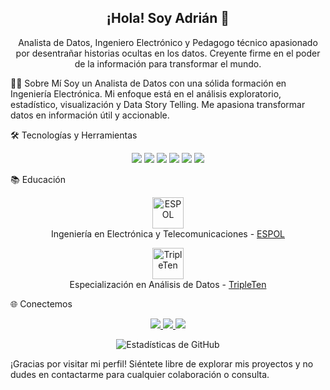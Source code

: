 <h2 align="center">¡Hola! Soy Adrián 👋</h2>
<p align="center">
  Analista de Datos, Ingeniero Electrónico y Pedagogo técnico apasionado por desentrañar historias ocultas en los datos. Creyente firme en el poder de la información para transformar el mundo.
</p>
👨‍💻 Sobre Mí
Soy un Analista de Datos con una sólida formación en Ingeniería Electrónica. Mi enfoque está en el análisis exploratorio, estadístico, visualización y Data Story Telling. Me apasiona transformar datos en información útil y accionable.

🛠️ Tecnologías y Herramientas
<p align="center">
  <img src="https://img.shields.io/badge/-Python-3776AB?style=for-the-badge&logo=Python&logoColor=white" />
  <img src="https://img.shields.io/badge/-Tableau-E97627?style=for-the-badge&logo=Tableau&logoColor=white" />
  <img src="https://img.shields.io/badge/-SQL-003B57?style=for-the-badge&logo=SQLite&logoColor=white" />
  <img src="https://img.shields.io/badge/-MySQL-4479A1?style=for-the-badge&logo=MySQL&logoColor=white" />
  <img src="https://img.shields.io/badge/-VSCode-007ACC?style=for-the-badge&logo=Visual-Studio-Code&logoColor=white" />
  <img src="https://img.shields.io/badge/-Project%20IDX-00C4B3?style=for-the-badge&logo=Google%20Cloud&logoColor=white" />
</p>
📚 Educación
<p align="center">
  <a href="https://www.espol.edu.ec/">
    <img src="https://upload.wikimedia.org/wikipedia/commons/thumb/3/3f/Logotipo_ESPOL.png/1200px-Logotipo_ESPOL.png" alt="ESPOL" height="50" />
  </a>
  <br>
  Ingeniería en Electrónica y Telecomunicaciones - <a href="https://www.espol.edu.ec/">ESPOL</a>
</p>
<p align="center">
  <a href="https://tripleten.com/">
    <img src="https://avatars.githubusercontent.com/u/110621945?s=200&v=4" alt="TripleTen" height="50" />
  </a>
  <br>
  Especialización en Análisis de Datos - <a href="https://tripleten.com/">TripleTen</a>
</p>
🌐 Conectemos
<p align="center">
  <a href="https://www.linkedin.com/in/ajvinuez/">
    <img src="https://img.shields.io/badge/-LinkedIn-blue?style=for-the-badge&logo=LinkedIn&logoColor=white&link=https://www.linkedin.com/in/ajvinuez/" />
  </a>
  <a href="mailto:ajvinuez@outlook.com">
    <img src="https://img.shields.io/badge/-Email-c14438?style=for-the-badge&logo=Gmail&logoColor=white&link=mailto:ajvinuez@outlook.com" />
  </a>
  <a href="https://www.kaggle.com/adrianvinueza">
    <img src="https://img.shields.io/badge/-Kaggle-20BEFF?style=for-the-badge&logo=Kaggle&logoColor=white&link=https://www.kaggle.com/adrianvinueza" />
  </a>
</p>
<p align="center">
  <img src="https://github-readme-stats.vercel.app/api?username=ScinDBad&show_icons=true&theme=radical" alt="Estadísticas de GitHub" />
</p>
¡Gracias por visitar mi perfil! Siéntete libre de explorar mis proyectos y no dudes en contactarme para cualquier colaboración o consulta.
